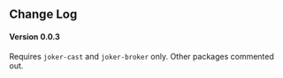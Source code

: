 
Change Log
----------

#### Version 0.0.3

Requires `joker-cast` and `joker-broker` only.
Other packages commented out.
